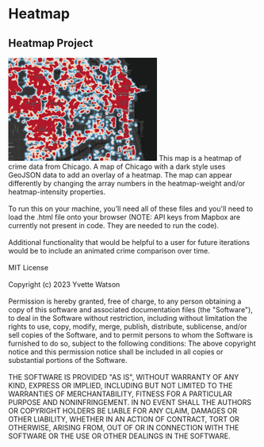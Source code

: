 # Heatmap
## Heatmap Project
<img src="heatmapimage.png" width='300'/>
This map is a heatmap of crime data from Chicago. A map of Chicago with a dark style uses GeoJSON data to add an overlay of a heatmap. The map can appear differently by changing the array numbers in the heatmap-weight and/or heatmap-intensity properties.<br></br>
To run this on your machine, you’ll need all of these files and you'll need to load the .html file onto your browser (NOTE: API keys from Mapbox are currently not present in code. They are needed to run the code).<br></br>
Additional functionality that would be helpful to a user for future iterations would be to include an animated crime comparison over time.<br></br>
MIT License<br></br>
Copyright (c) 2023 Yvette Watson<br></br>
Permission is hereby granted, free of charge, to any person obtaining a copy of this software and associated documentation files (the "Software"), to deal in the Software without restriction, including without limitation the rights to use, copy, modify, merge, publish, distribute, sublicense, and/or sell copies of the Software, and to permit persons to whom the Software is furnished to do so, subject to the following conditions:
The above copyright notice and this permission notice shall be included in all copies or substantial portions of the Software.<br></br>
THE SOFTWARE IS PROVIDED "AS IS", WITHOUT WARRANTY OF ANY KIND, EXPRESS OR IMPLIED, INCLUDING BUT NOT LIMITED TO THE WARRANTIES OF MERCHANTABILITY, FITNESS FOR A PARTICULAR PURPOSE AND NONINFRINGEMENT. IN NO EVENT SHALL THE AUTHORS OR COPYRIGHT HOLDERS BE LIABLE FOR ANY CLAIM, DAMAGES OR OTHER LIABILITY, WHETHER IN AN ACTION OF CONTRACT, TORT OR OTHERWISE, ARISING FROM, OUT OF OR IN CONNECTION WITH THE SOFTWARE OR THE USE OR OTHER DEALINGS IN THE SOFTWARE.

